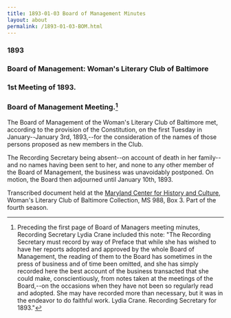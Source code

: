 ```yaml
---
title: 1893-01-03 Board of Management Minutes
layout: about
permalink: /1893-01-03-BOM.html
---
```

### 1893  
### Board of Management: Woman's Literary Club of Baltimore  
### 1st Meeting of 1893. 
### Board of Management Meeting.[^note]
[^note]: Preceding the first page of Board of Managers meeting minutes, Recording Secretary Lydia Crane included this note: "The Recording Secretary must record by way of Preface that while she has wished to have her reports adopted and approved by the whole Board of Management, the reading of them to the Board has sometimes in the press of business and of time been omitted, and she has simply recorded here the best account of the business transacted that she could make, conscientiously, from notes taken at the meetings of the Board,--on the occasions when they have not been so regularly read and adopted. She may have recorded more than necessary, but it was in the endeavor to do faithful work. Lydia Crane. Recording Secretary for 1893." 

The Board of Management of the Woman's Literary Club of Baltimore met, according to the provision of the Constitution, on the first Tuesday in January--January 3rd, 1893,--for the consideration of the names of those persons proposed as new members in the Club.

The Recording Secretary being absent--on account of death in her family--and no names having been sent to her, and none to any other member of the Board of Management, the business was unavoidably postponed. On motion, the Board then adjourned until January 10th, 1893.

Transcribed document held at the [Maryland Center for History and Culture](http://mdhs.org/), Woman's Literary Club of Baltimore Collection, MS 988, Box 3. Part of the fourth season.
